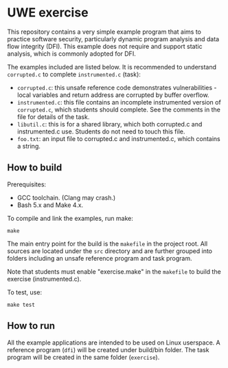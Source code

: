 # UWE exercise

This repository contains a very simple example program that aims 
to practice software security, particularly dynamic program analysis 
and data flow integrity (DFI). This example does not require and 
support static analysis, which is commonly adopted for DFI.

The examples included are listed below. It is recommended to understand
`corrupted.c` to complete `instrumented.c` (task):

 - `corrupted.c`: this unsafe reference code demonstrates vulnerabilities - 
   local variables and return address are corrupted by buffer overflow. 
 - `instrumented.c`: this file contains an incomplete instrumented version
    of `corrupted.c`, which students should complete. See the comments 
    in the file for details of the task.
 - `libutil.c`: this is for a shared library, which both corrupted.c and
    instrumented.c use. Students do not need to touch this file.
 - `foo.txt`: an input file to corrupted.c and instrumented.c, which contains
    a string.

## How to build

Prerequisites:

 - GCC toolchain. (Clang may crash.)
 - Bash 5.x and Make 4.x.

To compile and link the examples, run make:

    make

The main entry point for the build is the `makefile` in the project root.
All sources are located under the `src` directory and are further grouped
into folders including an unsafe reference program and task program. 

Note that students must enable "exercise.make" in the `makefile` to 
build the exercise (instrumented.c). 

To test, use:

    make test

## How to run

All the example applications are intended to be used on Linux userspace. 
A reference program (`dfi`) will be created under build/bin folder.
The task program will be created in the same folder (`exercise`).


